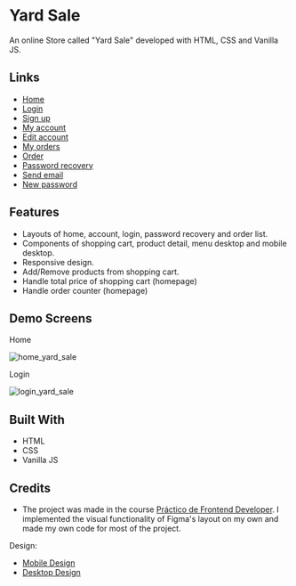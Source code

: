 # Yard Sale

An online Store called "Yard Sale" developed with HTML, CSS and Vanilla JS.

## Links

- [Home](https://estoicodev.github.io/yard-sale)
- [Login](https://estoicodev.github.io/yard-sale/screens/login.html)
- [Sign up](https://estoicodev.github.io/yard-sale/screens/create-account.html)
- [My account](https://estoicodev.github.io/yard-sale/screens/my-account.html)
- [Edit account](https://estoicodev.github.io/yard-sale/screens/edit-account.html)
- [My orders](https://estoicodev.github.io/yard-sale/screens/my-orders.html)
- [Order](https://estoicodev.github.io/yard-sale/screens/my-order.html)
- [Password recovery](https://estoicodev.github.io/yard-sale/screens/password-recovery.html)
- [Send email](https://estoicodev.github.io/yard-sale/screens/send-email.html?)
- [New password](https://estoicodev.github.io/yard-sale/screens/new-password.html)

## Features

- Layouts of home, account, login, password recovery and order list.
- Components of shopping cart, product detail, menu desktop and mobile desktop.
- Responsive design.
- Add/Remove products from shopping cart.
- Handle total price of shopping cart (homepage)
- Handle order counter (homepage)

## Demo Screens

Home

![home_yard_sale](https://github.com/estoicodev/yard-sale/assets/70554280/76923f36-d4df-4116-90e2-6a4bee7c423d)

Login

![login_yard_sale](https://user-images.githubusercontent.com/70554280/147034226-71518f88-8343-4835-ae6a-acf1369897b5.png)

## Built With

- HTML
- CSS
- Vanilla JS

## Credits

- The project was made in the course [Práctico de Frontend Developer](https://platzi.com/clases/frontend-developer-practico/). I implemented the visual functionality of Figma's layout on my own and made my own code for most of the project.

Design:

- [Mobile Design](https://www.figma.com/proto/bcEVujIzJj5PNIWwF9pP2w/Platzi_YardSale?node-id=0%3A319&amp%3Bscaling=scale-down&amp%3Bpage-id=0%3A1&amp%3Bstarting-point-node-id=0%3A719)
- [Desktop Design](https://www.figma.com/proto/bcEVujIzJj5PNIWwF9pP2w/Platzi_YardSale?node-id=12%3A3214&amp%3Bscaling=scale-down&amp%3Bpage-id=0%3A998&amp%3Bstarting-point-node-id=5%3A2808&starting-point-node-id=5%3A2808)
